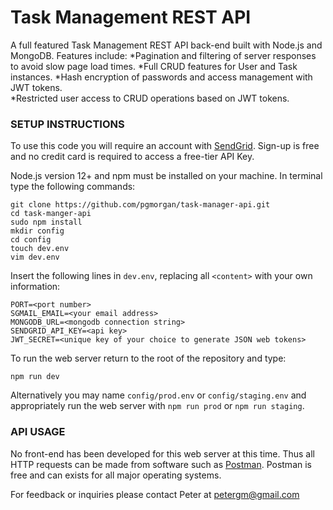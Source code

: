 # Task Management REST API
A full featured Task Management REST API back-end built with Node.js and MongoDB.  Features include:
*Pagination and filtering of server responses to avoid slow page load times.
*Full CRUD features for User and Task instances.
*Hash encryption of passwords and access management with JWT tokens.  
*Restricted user access to CRUD operations based on JWT tokens.

### SETUP INSTRUCTIONS

To use this code you will require an account with [SendGrid](https://signup.sendgrid.com/).  Sign-up is free and no credit card is required to access a free-tier API Key.

Node.js version 12+ and npm must be installed on your machine.  In terminal type the following commands:
```
git clone https://github.com/pgmorgan/task-manager-api.git
cd task-manger-api
sudo npm install
mkdir config
cd config
touch dev.env
vim dev.env
```

Insert the following lines in `dev.env`, replacing all `<content>` with your own information:

```
PORT=<port number>
SGMAIL_EMAIL=<your email address>
MONGODB_URL=<mongodb connection string>
SENDGRID_API_KEY=<api key>
JWT_SECRET=<unique key of your choice to generate JSON web tokens>
```

To run the web server return to the root of the repository and type:
```
npm run dev
```
Alternatively you may name `config/prod.env` or `config/staging.env` and appropriately run the web server with `npm run prod` or `npm run staging`.

### API USAGE

No front-end has been developed for this web server at this time.  Thus all HTTP requests can be made from software such as [Postman](www.getpostman.com).  Postman is free and can exists for all major operating systems.

For feedback or inquiries please contact Peter at petergm@gmail.com
	
